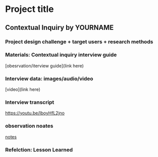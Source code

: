 # Project title
## Contextual Inquiry by YOURNAME

### Project design challenge + target users + research methods

### Materials: Contextual inquiry interview guide
[obesrvation/iterview guide](link here)

### Interview data: images/audio/video
[video](link here)

### Interview transcript
https://youtu.be/IboyHfL2jno

### observation noates
<a href="https://youtu.be/IboyHfL2jno" target="blank">notes</a>

### Refelction: Lesson Learned


